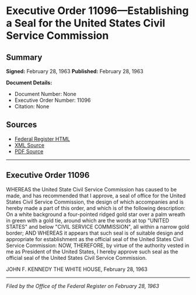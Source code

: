 # Executive Order 11096—Establishing a Seal for the United States Civil Service Commission

## Summary

**Signed:** February 28, 1963
**Published:** February 28, 1963

**Document Details:**
- Document Number: None
- Executive Order Number: 11096
- Citation: None

## Sources
- [Federal Register HTML](https://www.presidency.ucsb.edu/documents/executive-order-11096-establishing-seal-for-the-united-states-civil-service-commission)
- [XML Source](None)
- [PDF Source](None)

---

## Executive Order 11096

WHEREAS the United State Civil Service Commission has caused to be made, and has recommended that I approve, a seal of office for the United States Civil Service Commission, the design of which accompanies and is hereby made a part of this order, and which is of the following description:
On a white background a four-pointed ridged gold star over a palm wreath in green with a gold tie, around which are the words at top "UNITED STATES" and below "CIVIL SERVICE COMMISSION", all within a narrow gold border;
AND WHEREAS it appears that such seal is of suitable design and appropriate for establishment as the official seal of the United States Civil Service Commission:
NOW, THEREFORE, by virtue of the authority vested in me as President of the United States, I hereby approve such seal as the official seal of the United States Civil Service Commission.

JOHN F. KENNEDY
THE WHITE HOUSE,
February 28, 1963

---

*Filed by the Office of the Federal Register on February 28, 1963*
